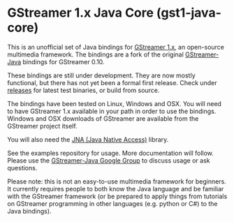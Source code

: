 GStreamer 1.x Java Core (gst1-java-core)
========================================

This is an unofficial set of Java bindings for [GStreamer 1.x][gstreamer], an open-source 
multimedia framework. The bindings are a fork of the original [GStreamer-Java][gstreamer-java]
bindings for GStreamer 0.10. 

These bindings are still under development. They are now mostly functional, but there has
not yet been a formal first release. Check under [releases][gst1-releases] for latest
test binaries, or build from source.

The bindings have been tested on Linux, Windows and OSX. You will need to have GStreamer 1.x
available in your path in order to use the bindings. Windows and OSX downloads of GStreamer are
available from the GStreamer project itself.

You will also need the [JNA (Java Native Access)][jna] library.

See the examples repository for usage. More documentation will follow. Please use the
[GStreamer-Java Google Group][gstreamer-java-group] to discuss usage or ask questions.

Please note: this is not an easy-to-use multimedia framework for beginners. It currently
requires people to both know the Java language and be familiar with the GStreamer framework
(or be prepared to apply things from tutorials on GStreamer programming in other languages
(e.g. python or C#) to the Java bindings).


[gstreamer]: https://gstreamer.freedesktop.org/
[gstreamer-java]: https://github.com/gstreamer-java/gstreamer-java
[gst1-releases]: https://github.com/gstreamer-java/gst1-java-core/releases
[gstreamer-java-group]: https://groups.google.com/forum/#!forum/gstreamer-java
[jna]: https://github.com/java-native-access/jna